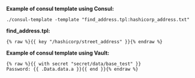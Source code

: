 **Example of consul template using Consul:**
```
./consul-template -template "find_address.tpl:hashicorp_address.txt"
```

**find_address.tpl:**
```
{% raw %}{{ key "/hashicorp/street_address" }}{% endraw %}
```

**Example of consul template using Vault:**
```
{% raw %}{{ with secret "secret/data/base_test" }}
Password: {{ .Data.data.a }}{{ end }}{% endraw %}
```
